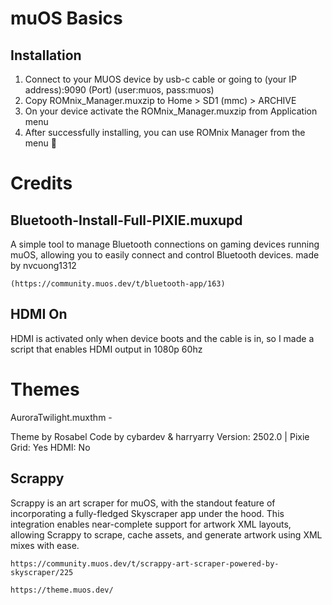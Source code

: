 # muOS Basics

## Installation
1. Connect to your MUOS device by usb-c cable or going to (your IP address):9090 (Port) (user:muos, pass:muos)
2. Copy ROMnix_Manager.muxzip to Home > SD1 (mmc) > ARCHIVE
3. On your device activate the ROMnix_Manager.muxzip from Application menu
4. After successfully installing, you can use ROMnix Manager from the menu 🎉

# Credits
## Bluetooth-Install-Full-PIXIE.muxupd
A simple tool to manage Bluetooth connections on gaming devices running muOS, allowing you to easily connect and control Bluetooth devices. made by nvcuong1312 
```
(https://community.muos.dev/t/bluetooth-app/163)
```
## HDMI On
HDMI is activated only when device boots and the cable is in, so I made a script that enables HDMI output in 1080p 60hz

# Themes
AuroraTwilight.muxthm - 

Theme by Rosabel
Code by cybardev & harryarry
Version: 2502.0 | Pixie
Grid: Yes
HDMI: No

## Scrappy
Scrappy is an art scraper for muOS, with the standout feature of incorporating a fully-fledged Skyscraper app under the hood. This integration enables near-complete support for artwork XML layouts, allowing Scrappy to scrape, cache assets, and generate artwork using XML mixes with ease.
```
https://community.muos.dev/t/scrappy-art-scraper-powered-by-skyscraper/225
```
```
https://theme.muos.dev/
```

